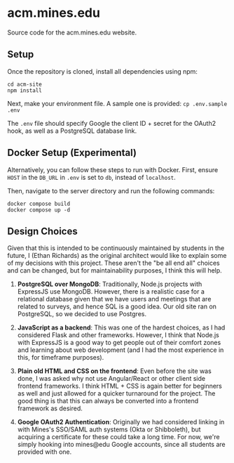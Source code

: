 # acm.mines.edu
Source code for the acm.mines.edu website.

## Setup
Once the repository is cloned, install all dependencies using npm:
```
cd acm-site
npm install
```

Next, make your environment file. A sample one is provided: `cp .env.sample .env`

The `.env` file should specify Google the client ID + secret
for the OAuth2 hook, as well as a PostgreSQL database link.

## Docker Setup (Experimental)
Alternatively, you can follow these steps to run with Docker. First, ensure `HOST` in the `DB_URL` in `.env` is set to `db`, instead of `localhost`.

Then, navigate to the server directory and run the following commands:
```
docker compose build
docker compose up -d
```

## Design Choices
Given that this is intended to be continuously maintained by students
in the future, I (Ethan Richards) as the original architect would like to
explain some of my decisions with this project. These aren't the "be all end all" 
choices and can be changed, but for maintainability purposes, I think this will help.

1. **PostgreSQL over MongoDB**: Traditionally, Node.js projects
with ExpressJS use MongoDB. However, there is a realistic case
for a relational database given that we have users and meetings 
that are related to surveys, and hence SQL is a good idea.
Our old site ran on PostgreSQL, so we decided to use Postgres.

2. **JavaScript as a backend**: This was one of the hardest choices,
as I had considered Flask and other frameworks. However, I think that 
Node.js with ExpressJS is a good way to get people out of their comfort
zones and learning about web development (and I had the
most experience in this, for timeframe purposes).

3. **Plain old HTML and CSS on the frontend**: Even before the site
was done, I was asked why not use Angular/React or other client
side frontend frameworks. I think HTML + CSS is again better
for beginners as well and just allowed for a quicker turnaround
for the project. The good thing is that this can always be
converted into a frontend framework as desired.

4. **Google OAuth2 Authentication**: Originally we had considered
linking in with Mines's SSO/SAML auth systems (Okta or Shibboleth), 
but acquiring a certificate for these could take a long time. For
now, we're simply hooking into mines@edu Google accounts, since all
students are provided with one.
